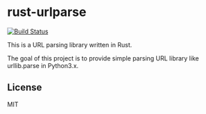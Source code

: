 # rust-urlparse

[![Build Status](https://travis-ci.org/yykamei/rust-urlparse.svg?branch=master)](https://travis-ci.org/yykamei/rust-urlparse)

This is a URL parsing library written in Rust.

The goal of this project is to provide simple parsing URL library
like urllib.parse in Python3.x.

## License

MIT
